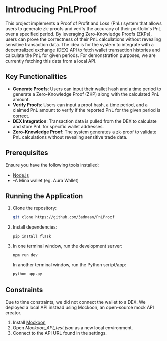 # Introducing PnLProof

This project implements a Proof of Profit and Loss (PnL) system that allows users to generate zk-proofs and verify the accuracy of their portfolio's PnL over a specified period. By leveraging Zero-Knowledge Proofs (ZKPs), users can prove the correctness of their PnL calculations without revealing sensitive transaction data. The idea is for the system to integrate with a decentralized exchange (DEX) API to fetch wallet transaction histories and calculate the PnL for given periods. For demonstration purposes, we are currently fetching this data from a local API.

## Key Functionalities

- **Generate Proofs**: Users can input their wallet hash and a time period to generate a Zero-Knowledge Proof (ZKP) along with the calculated PnL amount.
- **Verify Proofs**: Users can input a proof hash, a time period, and a claimed PnL amount to verify if the reported PnL for the given period is correct.
- **DEX Integration**: Transaction data is pulled from the DEX to calculate and store PnL for specific wallet addresses.
- **Zero-Knowledge Proof**: The system generates a zk-proof to validate PnL calculations without revealing sensitive trade data.


## Prerequisites

Ensure you have the following tools installed:

- [Node.js](https://nodejs.org/en/download/)
- -A Mina wallet (eg. Aura Wallet)

## Running the Application

1. Clone the repository:

   ```bash
   git clone https://github.com/3adnaan/PnLProof
   ```

2. Install dependencies:

    ```bash
    pip install flask
    ```

3. In one terminal window, run the development server:

   ```bash
   npm run dev
   ```

   In another terminal window, run the Python script/app:

    ```bash
    python app.py
    ```
 
## Constraints

Due to time constraints, we did not connect the wallet to a DEX. We deployed a local API instead using Mockoon, an open-source mock API creator.
1. Install [Mockoon](https://mockoon.com/download/)
2. Open _Mockoon_API_test.json_ as a new local environment.
3. Connect to the API URL found in the settings.